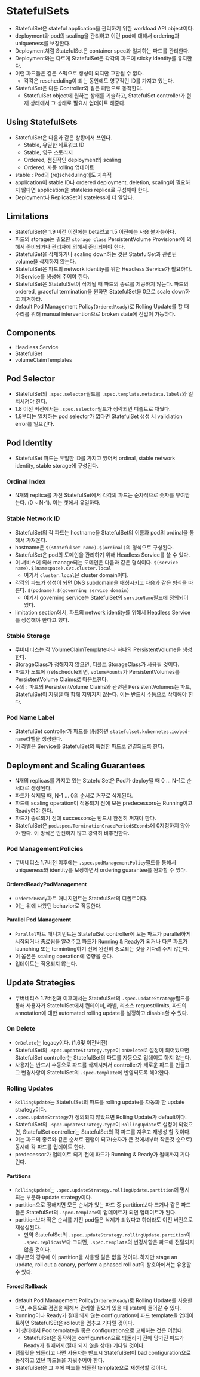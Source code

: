 # StatefulSets

* StatefulSet은 stateful application을 관리하기 위한 workload API object이다.
* deployment와 pod의 scaling을 관리하고 이런 pod에 대해서 ordering과 uniqueness를 보장한다.
* Deployment처럼 StatefulSet은 container spec과 일치하는 파드를 관리한다.
* Deployment와는 다르게 StatefulSet은 각각의 파드에 sticky identity를 유지한다.
* 이런 파드들은 같은 스펙으로 생성이 되지만 교환될 수 없다.
  * 각각은 rescheduling이 되는 동안에도 영구적인 ID를 가지고 있는다.
* StatefulSet은 다른 Controller와 같은 패턴으로 동작한다.
  * StatefulSet object에 원하는 상태를 기술하고, StatefulSet controller가 현재 상태에서 그 상태로 필요시 업데이트 해준다.

## Using StatefulSets

* StatefulSet은 다음과 같은 상황에서 쓰인다.
  * Stable, 유일한 네트워크 ID
  * Stable, 영구 스토리지
  * Ordered, 점진적인 deployment와 scaling
  * Ordered, 자동 rolling 업데이트
* stable : Pod의 (re)scheduling에도 지속적
* application이 stable ID나 ordered deployment, deletion, scaling이 필요하지 않다면 application을 stateless replica로 구성해야 한다.
* Deployment나 ReplicaSet이 stateless에 더 알맞다.

## Limitations

* StatefulSet은 1.9 버전 이전에는 beta였고 1.5 이전에는 사용 불가능하다.
* 파드의 storage는 필요한 `storage class` PersistentVolume Provisioner에 의해서 준비되거나 관리자에 의해서 준비되어야 한다.
* StatefulSet을 삭제하거나 scaling down하는 것은 StatefulSet과 관련된 volume을 삭제하지 않는다.
* StatefulSet은 파드의 network identity를 위한 Headless Service가 필요하다. 이 Service를 생성해 주어야 한다.
* StatefulSet은 StatefulSet이 삭제될 때 파드의 종료를 제공하지 않는다. 파드의 ordered, graceful termination을 원하면 StatefulSet을 0으로 scale down하고 제거하라.
* default Pod Management Policy(`OrderedReady`)로 Rolling Update를 할 때 수리를 위해 manual intervention으로 broken state에 진입이 가능하다.

## Components

* Headless Service
* StatefulSet
* volumeClaimTemplates

## Pod Selector

* StatefulSet의 `.spec.selector`필드를 `.spec.template.metadata.labels`와 일치시켜야 한다.
* 1.8 이전 버전에서는 `.spec.selector`필드가 생략되면 디폴트로 채웠다.
* 1.8부터는 일치하는 pod selector가 없다면 StatefulSet 생성 시 validiation error를 일으킨다.

## Pod Identity

* StatefulSet 파드는 유일한 ID를 가지고 있어서 ordinal, stable network identity, stable storage에 구성된다.

### Ordinal Index

* N개의 replica를 가진 StatefulSet에서 각각의 파드는 순차적으로 숫자를 부여받는다. (0 ~ N-1). 이는 셋에서 유일하다.

### Stable Network ID

* StatefulSet의 각 파드는 hostname을 StatefulSet의 이름과 pod의 ordinal을 통해서 가져온다.
* hostname은 `$(statefulset name)-$(ordinal)`의 형식으로 구성된다.
* StatefulSet은 pod의 도메인을 관리하기 위해 Headless Service를 쓸 수 있다.
* 이 서비스에 의해 manage되는 도메인은 다음과 같은 형식이다. `$(service name).$(namespace).svc.cluster.local`
  * 여기서 `cluster.local`은 cluster domain이다.
* 각각의 파드가 생성이 되면 DNS subdomain을 매칭시키고 다음과 같은 형식을 따른다. `$(podname).$(governing service domain)`
  * 여기서 governing service는 StatefulSet의 `serviceName`필드에 정의되어 있다.
* limitation section에서, 파드의 network identity를 위해서 Headless Service를 생성해야 한다고 했다.

### Stable Storage

* 쿠버네티스는 각 VolumeClaimTemplate마다 하나의 PersistentVolume을 생성한다. 
* StorageClass가 정해지지 않으면, 디폴트 StorageClass가 사용될 것이다.
* 파드가 노드에 (re)schedule되면, `volumeMounts`가 PersistentVolumes를 PersistentVolume Claims로 마운트한다.
* 주의 : 파드의 PersistentVolume Claims와 관련된 PersistentVolumes는 파드, StatefulSet이 지워질 때 함께 지워지지 않는다. 이는 반드시 수동으로 삭제해야 한다.

### Pod Name Label

* StatefulSet controller가 파드를 생성하면 `statefulset.kubernetes.io/pod-name`라벨을 생성한다.
* 이 라벨은 Service를 StatefulSet의 특정한 파드로 연결되도록 한다.

## Deployment and Scaling Guarantees

* N개의 replicas를 가지고 있는 StatefulSet은 Pod가 deploy될 때 0 ... N-1로 순서대로 생성된다.
* 파드가 삭제될 때, N-1 ... 0의 순서로 거꾸로 삭제된다.
* 파드에 scaling operation이 적용되기 전에 모든 predecessors는 Running이고 Ready여야 한다.
* 파드가 종료되기 전에 successors는 반드시 완전히 꺼져야 한다.
* StatefulSet은 `pod.spec.TerminationGracePeriodSEconds`에 0지정하지 않아야 한다. 이 방식은 안전하지 않고 강력히 비추천한다.

### Pod Management Policies

* 쿠버네티스 1.7버전 이후에는 `.spec.podManagementPolicy`필드를 통해서 uniqueness와 identity를 보장하면서 ordering guarantee를 완화할 수 있다.

#### OrderedReadyPodManagement

* `OrderedReady`파트 매니지먼트는 StatefulSet의 디폴트이다.
* 이는 위에 나왔던 behavior로 작동한다.

#### Parallel Pod Management

* `Parallel`파트 매니지먼트는 StatefulSet controller에 모든 파트가 parallel하게 시작되거나 종료됨을 알려주고 파드가 Running & Ready가 되거나 다른 파드가 launching 또는 terminting하기 전에 완전히 종료되는 것을 기다려 주지 않는다.
* 이 옵션은 scaling operation에 영향을 준다.
* 업데이트는 적용되지 않는다.

## Update Strategies

* 쿠버네티스 1.7버전과 이후에서는 StatefulSet의 `.spec.updateStrategy`필드를 통해 사용자가 StatefulSet에서 컨테이너, 라벨, 리소스 request/limits, 파드의 annotation에 대한 automated rolling update를 설정하고 disable할 수 있다.

### On Delete

* `OnDelete`는 legacy이다. (1.6및 이전버전)
* StatefulSet의 `.spec.updateStrategy.type`이 `onDelete`로 설정이 되어있으면 StatefulSet controller는 StatefulSet의 파트를 자동으로 업데이트 하지 않는다.
* 사용자는 반드시 수동으로 파드를 삭제시켜서 controller가 새로운 파드를 만들고 그 변경사항이 StatefulSet의 `.spec.template`에 반영되도록 해야한다.

### Rolling Updates

* `RollingUpdate`는 StatefulSet의 파드를 rolling update를 자동화 한 update strategy이다.
* `.spec.updateStrategy`가 정의되지 않았으면 Rolling Update가 default이다.
* StatefulSet의 `.spec.updateStrategy.type`이 `RollingUpdate`로 설정이 되었으면, StatefulSet controller는 StatefulSet의 각 파드를 지우고 재생성 할 것이다.
* 이는 파드의 종료와 같은 순서로 진행이 되고(숫자가 큰 것에서부터 작은것 순으로) 동시에 각 파드를 업데이트 한다.
* predecessor가 업데이트 되기 전에 파드가 Running & Ready가 될때까지 기다린다.

#### Partitions

* `RollingUpdate`는 `.spec.updateStrategy.rollingUpdate.partition`에 명시되는 부분화 update strategy이다.
* partition으로 정해지면 모든 순서가 있는 파드 중 partition보다 크거나 같은 파드들은 StatefulSet의 `.spec.template`이 업데이트가 되면 업데이트가 된다.
* partition보다 작은 순서를 가진 pod들은 삭제가 되었다고 하더라도 이전 버전으로 재생성된다.
  * 만약 StatefulSet의 `.spec.updateStrategy.rollingUpdate.partition`이 `.spec.replicas`보다 크다면, `.spec.template`의 변경사항은 파드에 전달되지 않을 것이다.
* 대부분의 경우에 이 partition을 사용할 일은 없을 것이다. 하지만 stage an update, roll out a canary, perform a phased roll out의 상호아에서는 유용할 수 있다.

#### Forced Rollback

* default Pod Management Policy(`OrderedReady`)로 Rolling Update를 사용한다면, 수동으로 점검을 위해서 관리할 필요가 있을 때 state에 들어갈 수 있다.
* Running이나 Ready가 절대 되지 않는 configuration에 파드 template을 업데이트하면 StatefulSEt은 rollout을 멈추고 기다릴 것이다.
* 이 상태에서 Pod template을 좋은 configuration으로 교체하는 것은 어렵다.
  * StatefulSet은 동작하는 configuration으로 되돌리기 전에 망가진 파드가 Ready가 될때까지(절대 되지 않을 상태) 기다릴 것이다.
* 템플릿을 되돌리고 나면 사용자는 반드시 StatefulSet이 bad configuration으로 동작하고 있던 파드들을 지워주어야 한다.
* StatefulSet은 그 후에 파드를 되돌린 template으로 재생성할 것이다.

## 